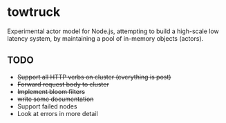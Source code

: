 # towtruck

Experimental actor model for Node.js, attempting to build a high-scale low latency system, by maintaining a pool of in-memory objects (actors).

## TODO

* ~~Support all HTTP verbs on cluster (everything is post)~~
* ~~Forward request body to cluster~~
* ~~Implement bloom filters~~
* ~~write some documentation~~
* Support failed nodes
* Look at errors in more detail
